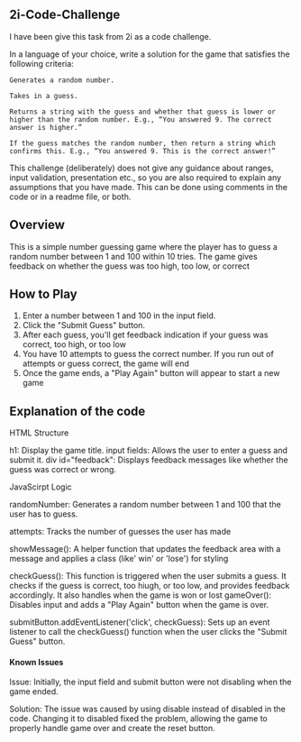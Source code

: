 ## 2i-Code-Challenge

I have been give this task from 2i as a code challenge.

In a language of your choice, write a solution for the game that satisfies the following criteria:

    Generates a random number.

    Takes in a guess.

    Returns a string with the guess and whether that guess is lower or higher than the random number. E.g., “You answered 9. The correct answer is higher.”

    If the guess matches the random number, then return a string which confirms this. E.g., “You answered 9. This is the correct answer!”


This challenge (deliberately) does not give any guidance about ranges, input validation, presentation etc., so you are also required to explain any assumptions that you have made. This can be done using comments in the code or in a readme file, or both.

## Overview

This is a simple number guessing game where the player has to guess a random number between 1 and 100 within 10 tries. The game gives feedback on whether the guess was too high, too low, or correct

## How to Play
1. Enter a number between 1 and 100 in the input field.
2. Click the "Submit Guess" button.
3. After each guess, you'll get feedback indication if your guess was correct, too high, or too low
4. You have 10 attempts to guess the correct number. If you run out of attempts or guess correct, the game will end
5. Once the game ends, a "Play Again" button will appear to start a new game

## Explanation of the code

HTML Structure

h1: Display the game title.
input fields: Allows the user to enter a guess and submit it.
div id="feedback": Displays feedback messages like whether the guess was correct or wrong.

JavaScirpt Logic

randomNumber: Generates a random number between 1 and 100 that the user has to guess.

attempts: Tracks the number of guesses the user has made

showMessage(): A helper function that updates the feedback area with a message and
applies a class (like' win' or 'lose') for styling

checkGuess(): This function is triggered when the user submits a guess. It checks if the guess is correct, too hiugh, or too low, and provides feedback accordingly. It also handles when the game is won or lost
gameOver(): Disables input and adds a "Play Again" button when the game is over.

submitButton.addEventListener('click', checkGuess): Sets up an event listener to call the checkGuess() function when the user clicks the "Submit Guess" button.




#### Known Issues

Issue: Initially, the input field and submit button were not disabling when the game ended.

 Solution: The issue was caused by using disable instead of disabled in the code. Changing it to disabled fixed the problem, allowing the game to properly handle game over and create the reset button.



